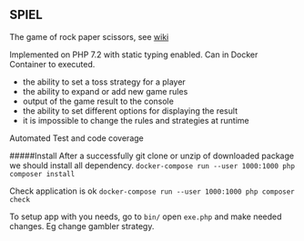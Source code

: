 ## SPIEL ##

The game of rock paper scissors, see [wiki](https://en.wikipedia.org/wiki/Rock%E2%80%93paper%E2%80%93scissors)

Implemented on PHP 7.2 with static typing enabled. Can in Docker Container to executed.

 - the ability to set a toss strategy for a player
 - the ability to expand or add new game rules
 - output of the game result to the console
 - the ability to set different options for displaying the result
 - it is impossible to change the rules and strategies at runtime

Automated Test and code coverage

#####Install 
After a successfully git clone or unzip of downloaded package we should install all dependency.
`docker-compose run --user 1000:1000 php composer install`  

Check application is ok
`docker-compose run --user 1000:1000 php composer check`

To setup app with you needs, go to `bin/` open `exe.php` and make needed changes. Eg change gambler strategy.

